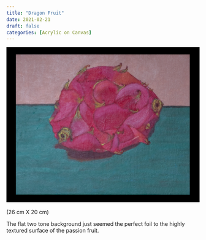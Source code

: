 ```yaml
---
title: "Dragon Fruit"
date: 2021-02-21
draft: false
categories: [Acrylic on Canvas]
---
```


![](Dragon-Fruit-scaled.jpg)

(26 cm X 20 cm)

The flat two tone background just seemed the perfect foil to the highly textured surface of the passion fruit.